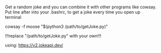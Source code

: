 Get a random joke and you can combine it with other programs like cowsay.
Put line after into your .bashrc, to get a joke every time you open up terminal

cowsay -f moose "$(python3 /path/to/getJoke.py)"

!!!replace "/path/to/getJoke.py" with your own!!!

using:
 https://v2.jokeapi.dev/
